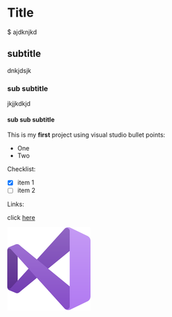 # Title
$ ajdknjkd
## subtitle
dnkjdsjk
### sub subtitle
jkjjkdkjd
#### sub sub subtitle
This is my __first__ project using visual studio
bullet points:
- One
- Two

Checklist:
- [x] item 1
- [ ] item 2

Links:

click [here](https://google.com)

![imag  hfgf hghghg](./vs_image.svg)

